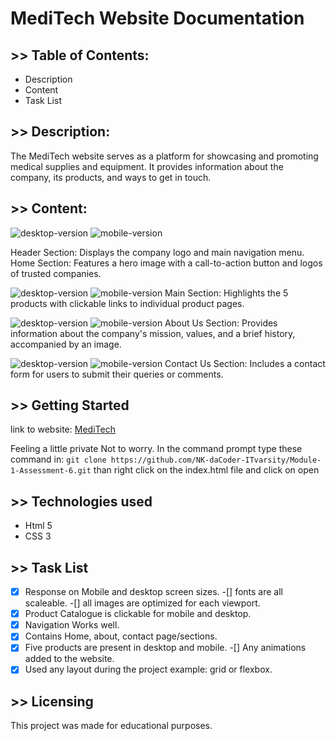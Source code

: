 # MediTech Website Documentation

## >> Table of Contents:

- Description
- Content
- Task List


## >> Description:

The MediTech website serves as a platform for showcasing and promoting medical supplies and equipment. It provides information about the company, its products, and ways to get in touch.

## >> Content:

![desktop-version](/assets/readme-images/Picture1.png) ![mobile-version](/assets/readme-images/Picture1-mobile.png)

Header Section: Displays the company logo and main navigation menu.
Home Section: Features a hero image with a call-to-action button and logos of trusted companies.

![desktop-version](/assets/readme-images/Picture2.png) ![mobile-version](/assets/readme-images/Picture2-mobile.png)
Main Section: Highlights the 5 products with clickable links to individual product pages.

![desktop-version](/assets/readme-images/Picture3.png) ![mobile-version](/assets/readme-images/Picture3-mobile.png)
About Us Section: Provides information about the company's mission, values, and a brief history, accompanied by an image.

![desktop-version](/assets/readme-images/Picture4.png) ![mobile-version](/assets/readme-images/Picture4-mobile.png)
Contact Us Section: Includes a contact form for users to submit their queries or comments.

## >> Getting Started
link to website: [MediTech](https://nk-dacoder-itvarsity.github.io/Module-1-Assessment-6/)

Feeling a little private Not to worry. In the command prompt type these command in:
``` git clone https://github.com/NK-daCoder-ITvarsity/Module-1-Assessment-6.git ```
than right click on the index.html file and click on open

## >> Technologies used
- Html 5
- CSS 3

## >> Task List

-[x] Response on Mobile and desktop screen sizes.
-[] fonts are all scaleable.
-[] all images are optimized for each viewport.
-[x] Product Catalogue is clickable for mobile and desktop.
-[x] Navigation Works well.
-[x] Contains Home, about, contact page/sections.
-[x] Five products are present in desktop and mobile.
-[] Any animations added to the website.
-[x] Used any layout during the project example: grid or flexbox.

## >> Licensing

This project was made for educational purposes.







